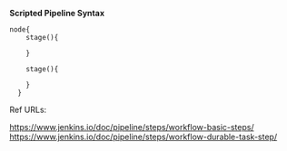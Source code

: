 **Scripted Pipeline Syntax**

    node{        
        stage(){
            
        }
            
        stage(){
        
        }
      }

Ref URLs: 

https://www.jenkins.io/doc/pipeline/steps/workflow-basic-steps/
https://www.jenkins.io/doc/pipeline/steps/workflow-durable-task-step/

